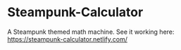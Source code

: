 # Steampunk-Calculator
A Steampunk themed math machine.
See it working here:
https://steampunk-calculator.netlify.com/
